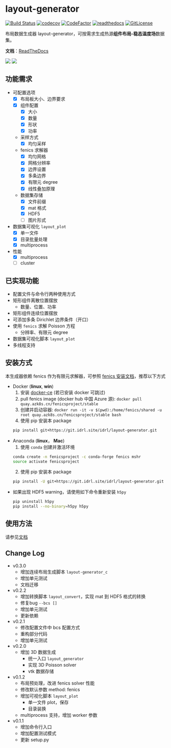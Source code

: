 # layout-generator

[![Build Status](https://www.travis-ci.org/zweien/layout-generator.svg?branch=master)](https://www.travis-ci.org/zweien/layout-generator)
[![codecov](https://codecov.io/gh/zweien/layout-generator/branch/master/graph/badge.svg)](https://codecov.io/gh/zweien/layout-generator)
[![CodeFactor](https://www.codefactor.io/repository/github/zweien/layout-generator/badge)](https://www.codefactor.io/repository/github/zweien/layout-generator)
[![readthedocs](https://readthedocs.org/projects/layout-data/badge/)](https://layout-generator.readthedocs.io/zh/latest/)
[![GitLicense](https://gitlicense.com/badge/zweien/layout-generator)](https://gitlicense.com/license/zweien/layout-generator)

布局数据生成器 layout-generator，可按需求生成热源**组件布局-稳态温度场**数据集。

**文档**：[ReadTheDocs](https://layout-generator.readthedocs.io/zh/latest/)

![](https://i.bmp.ovh/imgs/2020/03/47d860f83ed75a99.png)
![](https://i.bmp.ovh/imgs/2020/04/acda55376056bc8f.png)

## 功能需求

- 可配置选项
  - [x] 布局板大小、边界要求
  - [x] 组件配置
    - [x] 大小
    - [x] 数量
    - [x] 形状
    - [x] 功率
  - 采样方式
    - [x] 均匀采样
  - fenics 求解器
    - [x] 均匀网格
    - [x] 网格分辨率
    - [x] 边界设置
    - [x] 多条边界
    - [x] 有限元 degree
    - [x] 线性叠加原理
  - 数据集存储
    - [x] 文件前缀
    - [x] mat 格式
    - [x] HDF5
    - [ ] 图片形式
- 数据集可视化 `layout_plot`
  - [x] 单一文件
  - [x] 目录批量处理
  - [x] multiprocess
- 性能
  - [x] multiprocess
  - [ ] cluster

## 已实现功能

- 配置文件与命令行两种使用方式
- 矩形组件离散位置摆放
  - 数量、位置、功率
- 矩形组件连续位置摆放
- 可添加多条 Dirichlet 边界条件（开口）
- 使用 `fenics` 求解 Poisson 方程
  - 分辨率、有限元 degree
- 数据集可视化脚本 `layout_plot`
- 多线程支持

## 安装方式

本生成器依赖 fenics 作为有限元求解器，可参照 [fenics 安装文档](https://fenicsproject.org/download/)，推荐以下方式

- Docker (**linux**, **win**)
  1. 安装 [docker-ce](https://docs.docker.com/) (若已安装 docker 可跳过)
  2. pull fenics image (docker hub 中国 Azure 源): `docker pull quay.azk8s.cn/fenicsproject/stable`
  3. 创建并启动容器: `docker run -it -v $(pwd):/home/fenics/shared -u root quay.azk8s.cn/fenicsproject/stable bash`
  4. 使用 pip 安装本 package
  ```bash
  pip install git+https://git.idrl.site/idrl/layout-generator.git
  ```
- Anaconda (**linux**， **Mac**)
  1. 使用 `conda` 创建并激活环境
  ```bash
  conda create -n fenicsproject -c conda-forge fenics mshr
  source activate fenicsproject
  ```
  2. 使用 pip 安装本 package
  ```bash
  pip install -U git+https://git.idrl.site/idrl/layout-generator.git
  ```
- 如果出现 HDF5 warning，请使用如下命令重新安装 `h5py`
  ```bash
  pip uninstall h5py
  pip install --no-binary=h5py h5py
  ```

## 使用方法

请参见[文档](https://layout-generator.readthedocs.io/zh/latest/)


## Change Log

- v0.3.0
  - 增加连续布局生成脚本 `layout-generator_c`
  - 增加单元测试
  - 文档迁移
- v0.2.2
  - 增加转换脚本 `layout_convert`，实现 mat 到 HDF5 格式的转换
  - 修复bug `--bcs []` 
  - 增加单元测试
  - 更新依赖
- v0.2.1
  - 修改配置文件中 bcs 配置方式
  - 重构部分代码
  - 增加单元测试
- v0.2.0
  - 增加 3D 数据生成
    - 统一入口 `layout_generator`
    - 实现 3D Poisson solver
    - vtk 数据存储
- v0.1.2
  - 布局预处理，改进 fenics solver 性能
  - 修改默认参数 method: fenics
  - 增加可视化脚本 `layout_plot`
    - 单一文件 plot，保存
    - 目录装换
  - multiprocess 支持，增加 worker 参数
- v0.1.1
  - 增加命令行入口
  - 增加配置测试模式
  - 更新 setup.py
